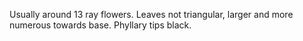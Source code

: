 Usually around 13 ray flowers. Leaves not triangular, larger and more numerous towards base. Phyllary tips black.
